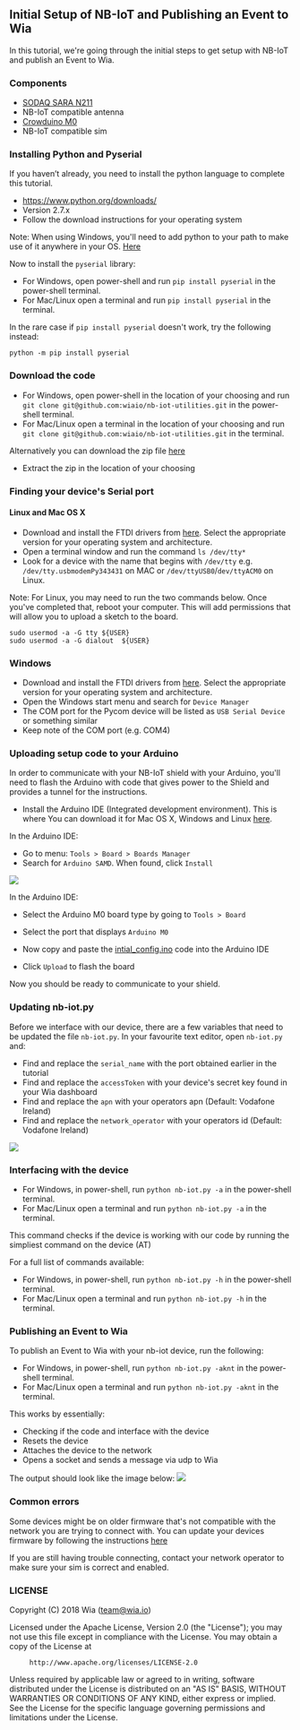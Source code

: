 ## Initial Setup of NB-IoT and Publishing an Event to Wia

In this tutorial, we're going through the initial steps to get setup with NB-IoT and publish an Event to Wia.


### Components
* [SODAQ SARA N211](https://shop.sodaq.com/en/sodaq-narrowband-board-n211.html)
* NB-IoT  compatible antenna
* [Crowduino M0](https://www.elecrow.com/crowduino-m0-sd-p-1649.html)
* NB-IoT  compatible sim

### Installing Python and Pyserial

If you haven’t already, you need to install the python language to complete this tutorial.

* https://www.python.org/downloads/
* Version 2.7.x
* Follow the download instructions for your operating system

Note: When using Windows, you'll need to add python to your path to make use of it anywhere in your OS. [Here](https://docs.python.org/2/using/windows.html#excursus-setting-environment-variables)

Now to install the `pyserial` library:
* For Windows, open power-shell and run `pip install pyserial` in the power-shell terminal.
* For Mac/Linux open a terminal and run `pip install pyserial` in the terminal.

In the rare case if `pip install pyserial` doesn't work, try the following instead:
```
python -m pip install pyserial
```

### Download the code
* For Windows, open power-shell in the location of your choosing and run `git clone git@github.com:wiaio/nb-iot-utilities.git` in the power-shell terminal.
* For Mac/Linux open a terminal in the location of your choosing  and run `git clone git@github.com:wiaio/nb-iot-utilities.git` in the terminal.

Alternatively you can download the zip file [here](https://github.com/wiaio/nb-iot-utilities)
* Extract the zip in the location of your choosing


### Finding your device's Serial port

#### Linux and Mac OS X
* Download and install the FTDI drivers from [here](https://www.silabs.com/products/development-tools/software/usb-to-uart-bridge-vcp-drivers). Select the appropriate version for your operating system and architecture.
* Open a terminal window and run the command `ls /dev/tty*`
* Look for a device with the name that begins with `/dev/tty` e.g. `/dev/tty.usbmodemPy343431` on MAC or `/dev/ttyUSB0`/`dev/ttyACM0` on Linux.

Note:
For Linux, you may need to run the two commands below. Once you've completed that, reboot your computer. This will add permissions that will allow you to upload a sketch to the board.

```
sudo usermod -a -G tty ${USER}
sudo usermod -a -G dialout  ${USER}
```

### Windows
* Download and install the FTDI drivers from [here](https://www.silabs.com/products/development-tools/software/usb-to-uart-bridge-vcp-drivers). Select the appropriate version for your operating system and architecture.
* Open the Windows start menu and search for `Device Manager`
* The COM port for the Pycom device will be listed as `USB Serial Device` or something similar
 * Keep note of the COM port (e.g. COM4)

### Uploading setup code to your Arduino
In order to communicate with your NB-IoT shield with your Arduino, you'll need to flash the Arduino with code that gives power to the Shield and provides a tunnel for the instructions.

* Install the Arduino IDE (Integrated development environment). This is where
You can download it for Mac OS X, Windows and Linux <a href="https://www.arduino.cc/en/main/software" target="_blank">here</a>.

In the Arduino IDE: 
* Go to menu:  `Tools > Board > Boards Manager`
* Search for `Arduino SAMD`. When found, click `Install` 

![](images/aruinodsambboard.png)

In the Arduino IDE: 

* Select the Arduino M0 board type by going to `Tools > Board`
* Select the port that displays `Arduino M0` 

* Now copy and paste the [intial_config.ino](SODAQ/SARA%20N211/intial_config.ino) code into the Arduino IDE
* Click `Upload` to flash the board

Now you should be ready to communicate to your shield.


### Updating nb-iot.py

Before we interface with our device, there are a few variables that need to be updated the file `nb-iot.py`.
In your favourite text editor, open `nb-iot.py` and:

* Find and replace the `serial_name` with the port obtained earlier in the tutorial
* Find and replace the `accessToken` with your device's secret key found in your Wia dashboard
* Find and replace the `apn` with your operators apn (Default: Vodafone Ireland)
* Find and replace the `network_operator` with your operators id (Default: Vodafone Ireland)  

![](images/serial_accesstoken.png)

### Interfacing with the device
* For Windows, in power-shell, run `python nb-iot.py -a` in the power-shell terminal.
* For Mac/Linux open a terminal and run `python nb-iot.py -a` in the terminal.

This command checks if the device is working with our code by running the simpliest command on the device (AT)

For a full list of commands available:
* For Windows, in power-shell, run `python nb-iot.py -h` in the power-shell terminal.
* For Mac/Linux open a terminal and run `python nb-iot.py -h` in the terminal.


### Publishing an Event to Wia
To publish an Event to Wia with your nb-iot device, run the following:
* For Windows, in power-shell, run `python nb-iot.py -aknt` in the power-shell terminal.
* For Mac/Linux open a terminal and run `python nb-iot.py -aknt` in the terminal.

This works by essentially:
* Checking if the code and interface with the device
* Resets the device
* Attaches the device to the network
* Opens a socket and sends a message via udp to Wia

The output should look like the image below:
![](images/publishing_an_event_to_wia.png)

### Common errors
Some devices might be on older firmware that's not compatible with the network you are trying to connect with. You can update your devices firmware by following the instructions [here](http://support.sodaq.com/sodaq-one/firmware-upgrade/)

If you are still having trouble connecting, contact your network operator to make sure your sim is correct and enabled.


### LICENSE

 Copyright (C) 2018 Wia (team@wia.io)

 Licensed under the Apache License, Version 2.0 (the "License");
 you may not use this file except in compliance with the License.
 You may obtain a copy of the License at

         http://www.apache.org/licenses/LICENSE-2.0

 Unless required by applicable law or agreed to in writing, software
 distributed under the License is distributed on an "AS IS" BASIS,
 WITHOUT WARRANTIES OR CONDITIONS OF ANY KIND, either express or implied.
 See the License for the specific language governing permissions and
 limitations under the License.
